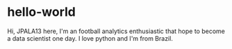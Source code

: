 # hello-world

Hi, JPALA13 here, I'm an football analytics enthusiastic that hope to become a data scientist one day.
I love python and I'm from Brazil.
